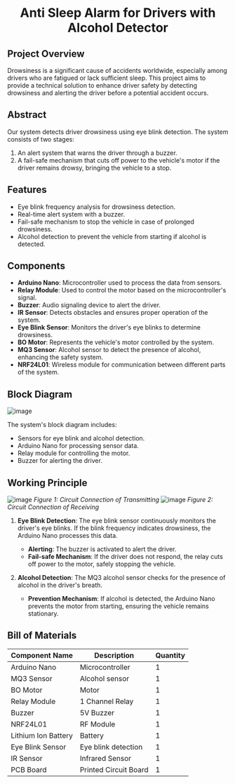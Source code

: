 <h1 align="center">Anti Sleep Alarm for Drivers with Alcohol Detector</h1>
 



## Project Overview
Drowsiness is a significant cause of accidents worldwide, especially among drivers who are fatigued or lack sufficient sleep. This project aims to provide a technical solution to enhance driver safety by detecting drowsiness and alerting the driver before a potential accident occurs.

## Abstract
Our system detects driver drowsiness using eye blink detection. The system consists of two stages:
1. An alert system that warns the driver through a buzzer.
2. A fail-safe mechanism that cuts off power to the vehicle's motor if the driver remains drowsy, bringing the vehicle to a stop.

## Features
- Eye blink frequency analysis for drowsiness detection.
- Real-time alert system with a buzzer.
- Fail-safe mechanism to stop the vehicle in case of prolonged drowsiness.
- Alcohol detection to prevent the vehicle from starting if alcohol is detected.

## Components
- **Arduino Nano**: Microcontroller used to process the data from sensors.
- **Relay Module**: Used to control the motor based on the microcontroller's signal.
- **Buzzer**: Audio signaling device to alert the driver.
- **IR Sensor**: Detects obstacles and ensures proper operation of the system.
- **Eye Blink Sensor**: Monitors the driver's eye blinks to determine drowsiness.
- **BO Motor**: Represents the vehicle's motor controlled by the system.
- **MQ3 Sensor**: Alcohol sensor to detect the presence of alcohol, enhancing the safety system.
- **NRF24L01**: Wireless module for communication between different parts of the system.

## Block Diagram
![image](https://github.com/Dhanush-b/ANTI_SLEEP_ALARM_FOR_DRIVERS_WITH_ALCOHOL/assets/83268895/e7698228-1f43-42c7-95bd-de1add36ab8b)

The system's block diagram includes:
- Sensors for eye blink and alcohol detection.
- Arduino Nano for processing sensor data.
- Relay module for controlling the motor.
- Buzzer for alerting the driver.

## Working Principle
![image](https://github.com/Dhanush-b/ANTI_SLEEP_ALARM_FOR_DRIVERS_WITH_ALCOHOL/assets/83268895/470abb0f-b2be-44bf-a774-5aaad919fc4f)
*Figure 1: Circuit Connection of Transmitting*
![image](https://github.com/Dhanush-b/ANTI_SLEEP_ALARM_FOR_DRIVERS_WITH_ALCOHOL/assets/83268895/9f048ae0-ea56-48c4-b1fc-99ee4e5355de)
*Figure 2: Circuit Connection of Receiving*

1. **Eye Blink Detection**: The eye blink sensor continuously monitors the driver's eye blinks. If the blink frequency indicates drowsiness, the Arduino Nano processes this data.
   - **Alerting**: The buzzer is activated to alert the driver.
   - **Fail-safe Mechanism**: If the driver does not respond, the relay cuts off power to the motor, safely stopping the vehicle.

2. **Alcohol Detection**: The MQ3 alcohol sensor checks for the presence of alcohol in the driver's breath.
   - **Prevention Mechanism**: If alcohol is detected, the Arduino Nano prevents the motor from starting, ensuring the vehicle remains stationary.


## Bill of Materials
| Component Name   | Description  | Quantity |
|------------------|--------------|----------|
| Arduino Nano     | Microcontroller | 1      |
| MQ3 Sensor       | Alcohol sensor  | 1      |
| BO Motor         | Motor         | 1      |
| Relay Module     | 1 Channel Relay | 1      |
| Buzzer           | 5V Buzzer     | 1      |
| NRF24L01         | RF Module     | 1      |
| Lithium Ion Battery | Battery   | 1      |
| Eye Blink Sensor | Eye blink detection | 1  |
| IR Sensor        | Infrared Sensor | 1      |
| PCB Board        | Printed Circuit Board | 1|




